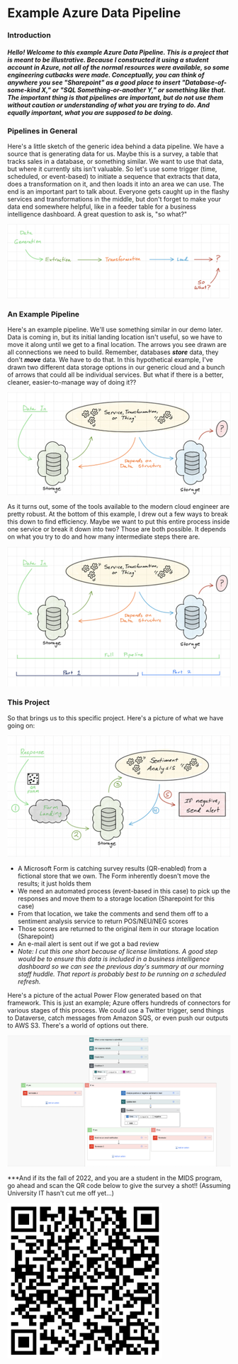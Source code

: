 # Example Azure Data Pipeline

### Introduction

#### *Hello! Welcome to this example Azure Data Pipeline. This is a project that is meant to be illustrative. Because I constructed it using a student account in Azure, not all of the normal resources were available, so some engineering cutbacks were made. Conceptually, you can think of anywhere you see "Sharepoint" as a good place to insert "Database-of-some-kind X," or "SQL Something-or-another Y," or something like that. The important thing is that pipelines are important, but do not use them without caution or understanding of what you are trying to do. And equally important, what you are supposed to be doing.*

### Pipelines in General

Here's a little sketch of the generic idea behind a data pipeline. We have a source that is generating data for us. Maybe this is a survey, a table that tracks sales in a database, or something similar. We want to use that data, but where it currently sits isn't valuable. So let's use some trigger (time, scheduled, or event-based) to initiate a sequence that extracts that data, does a transformation on it, and then loads it into an area we can use. The end is an important part to talk about. Everyone gets caught up in the flashy services and transformations in the middle, but don't forget to make your data end somewhere helpful, like in a feeder table for a business intelligence dashboard. A great question to ask is, "so what?"

![alt text](https://github.com/andrewkroening/azure-pipeline-example/blob/fba6b80fa1d08c037fc7d1e84c3676447b13671e/screen_shots/Screen_Shot_3.png?raw=true)

### An Example Pipeline

Here's an example pipeline. We'll use something similar in our demo later. Data is coming in, but its initial landing location isn't useful, so we have to move it along until we get to a final location. The arrows you see drawn are all connections we need to build. Remember, databases ***store*** data, they don't ***move*** data. We have to do that. In this hypothetical example, I've drawn two different data storage options in our generic cloud and a bunch of arrows that could all be individual services. But what if there is a better, cleaner, easier-to-manage way of doing it??

![alt text](https://github.com/andrewkroening/azure-pipeline-example/blob/fba6b80fa1d08c037fc7d1e84c3676447b13671e/screen_shots/Screen_Shot_1.png?raw=true)


As it turns out, some of the tools available to the modern cloud engineer are pretty robust. At the bottom of this example, I drew out a few ways to break this down to find efficiency. Maybe we want to put this entire process inside one service or break it down into two? Those are both possible. It depends on what you try to do and how many intermediate steps there are.

![alt text](https://github.com/andrewkroening/azure-pipeline-example/blob/fba6b80fa1d08c037fc7d1e84c3676447b13671e/screen_shots/Screen_Shot_2.png?raw=true)

### This Project

So that brings us to this specific project. Here's a picture of what we have going on:

![alt text](https://github.com/andrewkroening/azure-pipeline-example/blob/b190a09d8a9b4452916fdcf18f8ad4cc4ac80d55/screen_shots/Screen_Shot_4.png?raw=true)

* A Microsoft Form is catching survey results (QR-enabled) from a fictional store that we own. The Form inherently doesn't move the results; it just holds them
* We need an automated process (event-based in this case) to pick up the responses and move them to a storage location (Sharepoint for this case)
* From that location, we take the comments and send them off to a sentiment analysis service to return POS/NEU/NEG scores
* Those scores are returned to the original item in our storage location (Sharepoint)
* An e-mail alert is sent out if we got a bad review
* *Note: I cut this one short because of license limitations. A good step would be to ensure this data is included in a business intelligence dashboard so we can see the previous day's summary at our morning staff huddle. That report is probably best to be running on a scheduled refresh.*

Here's a picture of the actual Power Flow generated based on that framework. This is just an example; Azure offers hundreds of connectors for various stages of this process. We could use a Twitter trigger, send things to Dataverse, catch messages from Amazon SQS, or even push our outputs to AWS S3. There's a world of options out there.

![alt text](https://github.com/andrewkroening/azure-pipeline-example/blob/e2056c406eb99b8c88c11ee112f99f11d3d93d7c/screen_shots/Screen_Shot_5.png?raw=true)

***And if its the fall of 2022, and you are a student in the MIDS program, go ahead and scan the QR code below to give the survey a shot!! (Assuming University IT hasn't cut me off yet...)

<img src="https://github.com/andrewkroening/azure-pipeline-example/blob/b190a09d8a9b4452916fdcf18f8ad4cc4ac80d55/screen_shots/QRCode%20for%20Thanks%20for%20visiting%20today!.png" width=350>
